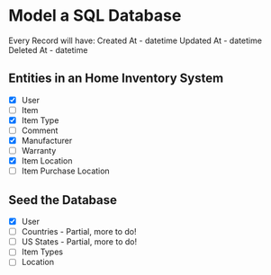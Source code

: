# Model a SQL Database

Every Record will have:
Created At - datetime
Updated At - datetime
Deleted At - datetime

## Entities in an Home Inventory System

* [x] User
* [ ] Item
* [x] Item Type
* [ ] Comment
* [x] Manufacturer
* [ ] Warranty
* [x] Item Location
* [ ] Item Purchase Location

## Seed the Database

* [x] User
* [ ] Countries - Partial, more to do!
* [ ] US States - Partial, more to do!
* [ ] Item Types
* [ ] Location

